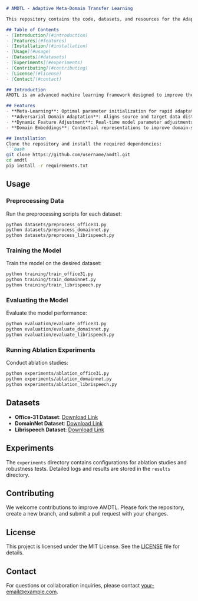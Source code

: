 ```markdown
# AMDTL - Adaptive Meta-Domain Transfer Learning

This repository contains the code, datasets, and resources for the Adaptive Meta-Domain Transfer Learning (AMDTL) framework, which integrates meta-learning, adversarial domain adaptation, dynamic feature adjustment, and domain embeddings to enhance AI model adaptability and robustness across various applications.

## Table of Contents
- [Introduction](#introduction)
- [Features](#features)
- [Installation](#installation)
- [Usage](#usage)
- [Datasets](#datasets)
- [Experiments](#experiments)
- [Contributing](#contributing)
- [License](#license)
- [Contact](#contact)

## Introduction
AMDTL is an advanced machine learning framework designed to improve the adaptability and robustness of AI models in various domains. By combining meta-learning, adversarial domain adaptation, dynamic feature adjustment, and domain embeddings, AMDTL addresses key challenges in transfer learning and domain adaptation.

## Features
- **Meta-Learning**: Optimal parameter initialization for rapid adaptation to new tasks.
- **Adversarial Domain Adaptation**: Aligns source and target data distributions to reduce negative transfer.
- **Dynamic Feature Adjustment**: Real-time model parameter adjustments based on domain embeddings.
- **Domain Embeddings**: Contextual representations to improve domain-specific adaptations.

## Installation
Clone the repository and install the required dependencies:
```bash
git clone https://github.com/username/amdtl.git
cd amdtl
pip install -r requirements.txt
```

## Usage
### Preprocessing Data
Run the preprocessing scripts for each dataset:
```bash
python datasets/preprocess_office31.py
python datasets/preprocess_domainnet.py
python datasets/preprocess_librispeech.py
```

### Training the Model
Train the model on the desired dataset:
```bash
python training/train_office31.py
python training/train_domainnet.py
python training/train_librispeech.py
```

### Evaluating the Model
Evaluate the model performance:
```bash
python evaluation/evaluate_office31.py
python evaluation/evaluate_domainnet.py
python evaluation/evaluate_librispeech.py
```

### Running Ablation Experiments
Conduct ablation studies:
```bash
python experiments/ablation_office31.py
python experiments/ablation_domainnet.py
python experiments/ablation_librispeech.py
```

## Datasets
- **Office-31 Dataset**: [Download Link](http://www.vlfeat.org/matconvnet/pretrained/)
- **DomainNet Dataset**: [Download Link](http://ai.bu.edu/M3SDA/)
- **Librispeech Dataset**: [Download Link](http://www.openslr.org/12/)

## Experiments
The `experiments` directory contains configurations for ablation studies and robustness tests. Detailed logs and results are stored in the `results` directory.

## Contributing
We welcome contributions to improve AMDTL. Please fork the repository, create a new branch, and submit a pull request with your changes.

## License
This project is licensed under the MIT License. See the [LICENSE](LICENSE) file for details.

## Contact
For questions or collaboration inquiries, please contact [your-email@example.com](mailto:your-email@example.com).
```

